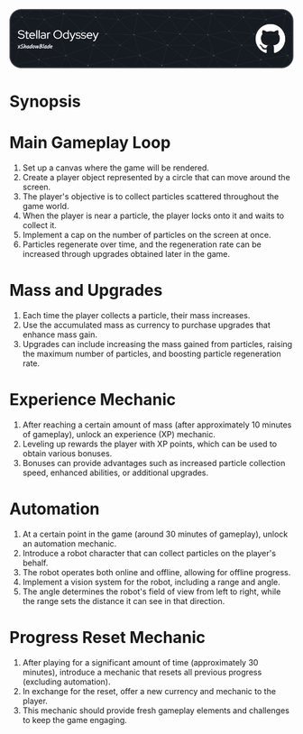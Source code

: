 ![Header](github-header-image.png)

# Synopsis

# Main Gameplay Loop

1. Set up a canvas where the game will be rendered.
2. Create a player object represented by a circle that can move around the screen.
3. The player's objective is to collect particles scattered throughout the game world.
4. When the player is near a particle, the player locks onto it and waits to collect it.
5. Implement a cap on the number of particles on the screen at once.
6. Particles regenerate over time, and the regeneration rate can be increased through upgrades obtained later in the game.

# Mass and Upgrades

1. Each time the player collects a particle, their mass increases.
2. Use the accumulated mass as currency to purchase upgrades that enhance mass gain.
3. Upgrades can include increasing the mass gained from particles, raising the maximum number of particles, and boosting particle regeneration rate.

# Experience Mechanic

1. After reaching a certain amount of mass (after approximately 10 minutes of gameplay), unlock an experience (XP) mechanic.
2. Leveling up rewards the player with XP points, which can be used to obtain various bonuses.
3. Bonuses can provide advantages such as increased particle collection speed, enhanced abilities, or additional upgrades.

# Automation

1. At a certain point in the game (around 30 minutes of gameplay), unlock an automation mechanic.
2. Introduce a robot character that can collect particles on the player's behalf.
3. The robot operates both online and offline, allowing for offline progress.
4. Implement a vision system for the robot, including a range and angle.
5. The angle determines the robot's field of view from left to right, while the range sets the distance it can see in that direction.

# Progress Reset Mechanic

1. After playing for a significant amount of time (approximately 30 minutes), introduce a mechanic that resets all previous progress (excluding automation).
2. In exchange for the reset, offer a new currency and mechanic to the player.
3. This mechanic should provide fresh gameplay elements and challenges to keep the game engaging.